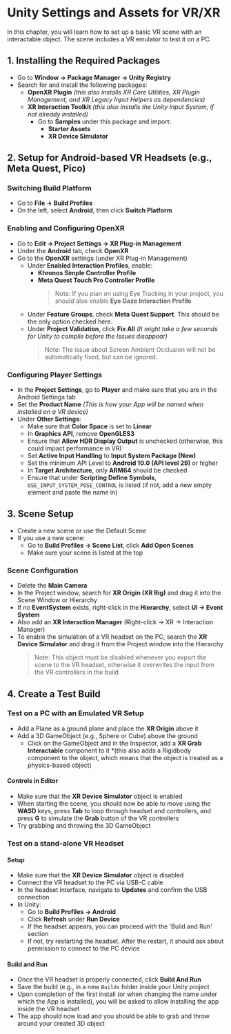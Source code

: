# Unity Settings and Assets for VR/XR

In this chapter, you will learn how to set up a basic VR scene with an interactable object. The scene includes a VR emulator to test it on a PC.

## 1. Installing the Required Packages
- Go to **Window → Package Manager → Unity Registry**
- Search for and install the following packages:
  - **OpenXR Plugin** *(this also installs XR Core Utilities, XR Plugin Management, and XR Legacy Input Helpers as dependencies)*
  - **XR Interaction Toolkit** *(this also installs the Unity Input System, if not already installed)*
    - Go to **Samples** under this package and import:
      - **Starter Assets**
      - **XR Device Simulator**


## 2. Setup for Android-based VR Headsets (e.g., Meta Quest, Pico)

### Switching Build Platform
- Go to **File → Build Profiles**
- On the left, select **Android**, then click **Switch Platform**

### Enabling and Configuring OpenXR
- Go to **Edit → Project Settings → XR Plug-in Management**
- Under the **Android** tab, check **OpenXR**
- Go to the **OpenXR** settings (under XR Plug-in Management)
  - Under **Enabled Interaction Profiles**, enable:
    - **Khronos Simple Controller Profile**
    - **Meta Quest Touch Pro Controller Profile**
      > Note: If you plan on using Eye Tracking in your project, you should also enable **Eye Gaze Interaction Profile**
  - Under **Feature Groups**, check **Meta Quest Support**. This should be the only option checked here.
  - Under **Project Validation**, click **Fix All** *(It might take a few seconds for Unity to compile before the Issues disappear)* 
    > Note: The issue about Screen Ambient Occlusion will not be automatically fixed, but can be ignored.

### Configuring Player Settings
- In the **Project Settings**, go to **Player** and make sure that you are in the Android Settings tab
- Set the **Product Name** *(This is how your App will be named when installed on a VR device)*
- Under **Other Settings**:
  - Make sure that **Color Space** is set to **Linear**
  - In **Graphics API**, remove **OpenGLES3**
  - Ensure that **Allow HDR Display Output** is unchecked (otherwise, this could impact performance in VR)
  - Set **Active Input Handling** to **Input System Package (New)**
  - Set the minimum API Level to **Android 10.0 (API level 29)** or higher
  - In **Target Architecture**, only **ARM64** should be checked
  - Ensure that under **Scripting Define Symbols**, `USE_INPUT_SYSTEM_POSE_CONTROL` is listed (if not, add a new empty element and paste the name in)


## 3. Scene Setup

- Create a new scene or use the Default Scene
- If you use a new scene:
  - Go to **Build Profiles → Scene List**, click **Add Open Scenes**
  - Make sure your scene is listed at the top

### Scene Configuration
- Delete the **Main Camera**
- In the Project window, search for **XR Origin (XR Rig)** and drag it into the Scene Window or Hierarchy
- If no **EventSystem** exists, right-click in the **Hierarchy**, select **UI → Event System**
- Also add an **XR Interaction Manager** (Right-click → XR → Interaction Manager)
- To enable the simulation of a VR headset on the PC, search the **XR Device Simulator** and drag it from the Project window into the Hierarchy
  > Note: This object must be disabled whenever you export the scene to the VR headset, otherwise it overwrites the input from the VR controllers in the build


## 4. Create a Test Build

### Test on a PC with an Emulated VR Setup
- Add a Plane as a ground plane and place the **XR Origin** above it
- Add a 3D GameObject (e.g., Sphere or Cube) above the ground
  - Click on the GameObject and in the Inspector, add a **XR Grab Interactable** component to it *(this also adds a Rigidbody component to the object, which means that the object is treated as a physics-based object)

#### Controls in Editor
- Make sure that the **XR Device Simulator** object is enabled
- When starting the scene, you should now be able to move using the **WASD** keys, press **Tab** to loop through headset and controllers, and press **G** to simulate the **Grab** button of the VR controllers
- Try grabbing and throwing the 3D GameObject

### Test on a stand-alone VR Headset

#### Setup
- Make sure that the **XR Device Simulator** object is disabled
- Connect the VR headset to the PC via USB-C cable
- In the headset interface, navigate to **Updates** and confirm the USB connection
- In Unity:
  - Go to **Build Profiles → Android**
  - Click **Refresh** under **Run Device**
  - If the headset appears, you can proceed with the 'Build and Run' section
  - If not, try restarting the headset. After the restart, it should ask about permission to connect to the PC device

#### Build and Run
- Once the VR headset is properly connected, click **Build And Run**
- Save the build (e.g., in a new `Builds` folder inside your Unity project
- Upon completion of the first install (or when changing the name under which the App is installed), you will be asked to allow installing the app inside the VR headset
- The app should now load and you should be able to grab and throw around your created 3D object
